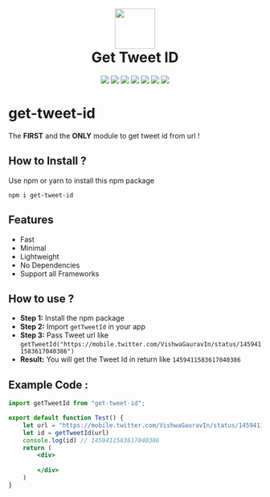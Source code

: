 <div align="center">
 <h1> <img src="https://www.freepnglogos.com/uploads/twitter-logo-png/twitter-logo-vector-png-clipart-1.png" width="80px"><br/>Get Tweet ID</h1>
 <a href="https://itsvg.in" target="_blank"><img src="https://img.shields.io/badge/Creator-Vishwa%20Gaurav-blue?style=plastic"/></a> 
 <img src="https://img.shields.io/badge/Release-v.1.0.0-brightgreen?style=plastic"/>
 <img src="https://img.shields.io/npm/v/npm?style=plastic">
 <img src="https://img.shields.io/snyk/vulnerabilities/github/VishwaGauravIn/get-tweet-id?style=plastic"/>
 <img src="https://img.shields.io/badge/License-GPL%20v3-brightgreen?style=plastic"/>
 <img src="https://img.shields.io/github/languages/code-size/VishwaGauravIn/get-tweet-id?logo=github&style=plastic">
 <img src="https://img.shields.io/bundlephobia/min/get-tweet-id?style=plastic&logo=npm"/>
<!--  <img src="https://img.shields.io/npm/dy/get-tweet-id?style=plastic"/> -->
</div>

# get-tweet-id
The **FIRST** and the **ONLY** module to get tweet id from url !

## How to Install ?
Use npm or yarn to install this npm package
```
npm i get-tweet-id
```

## Features
- Fast
- Minimal
- Lightweight
- No Dependencies 
- Support all Frameworks

## How to use ?
- **Step 1:** Install the npm package
- **Step 2:** Import ```getTweetId``` in your app
- **Step 3:** Pass Tweet url like ```getTweetId("https://mobile.twitter.com/VishwaGauravIn/status/1459411583617040386")```
- **Result:** You will get the Tweet Id in return like ```1459411583617040386```

## Example Code :

```jsx
import getTweetId from "get-tweet-id";

export default function Test() {
    let url = "https://mobile.twitter.com/VishwaGauravIn/status/1459411583617040386"
    let id = getTweetId(url)
    console.log(id) // 1459411583617040386
    return (
        <div>
        
        </div>
    )
}
```
